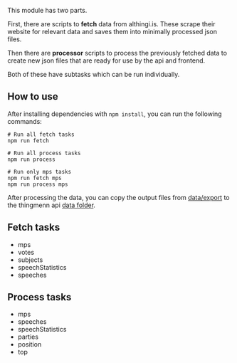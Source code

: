 This module has two parts.

First, there are scripts to **fetch** data from althingi.is. These scrape their website for relevant data and saves
them into minimally processed json files.

Then there are **processor** scripts to process the previously fetched data to create new json files that are ready
for use by the api and frontend.

Both of these have subtasks which can be run individually.

## How to use

After installing dependencies with `npm install`, you can run the following commands:

```
# Run all fetch tasks
npm run fetch

# Run all process tasks
npm run process

# Run only mps tasks
npm run fetch mps
npm run process mps
```

After processing the data, you can copy the output files from [data/export](data/export) to the thingmenn api
[data folder](../thingmenn-api/data).

## Fetch tasks

- mps
- votes
- subjects
- speechStatistics
- speeches

## Process tasks

- mps
- speeches
- speechStatistics
- parties
- position
- top
